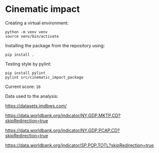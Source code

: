 # Cinematic impact

Creating a virtual environment:

```
python -m venv venv
source venv/bin/activate
```

Installing the package from the repository using:
```
pip install .
```

Testing style by pylint:
```
pip install pylint
pylint src/cinematic_impact_package
```
Current score: ```10```

Data used to the analysis:

https://datasets.imdbws.com/

https://data.worldbank.org/indicator/NY.GDP.MKTP.CD?skipRedirection=true

https://data.worldbank.org/indicator/NY.GDP.PCAP.CD?skipRedirection=true

https://data.worldbank.org/indicator/SP.POP.TOTL?skipRedirection=true